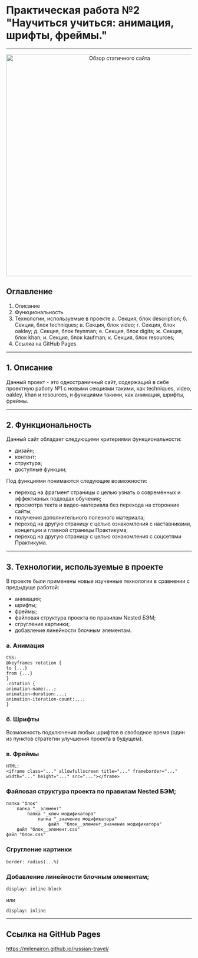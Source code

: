 # Практическая работа №2 "Научиться учиться: анимация, шрифты, фреймы."

---

<div align="center">
<a href="https://vk.com/video140148237_456239223">
    <img width="600" alt="Обзор статичного сайта" src="https://vk.com/video140148237_456239223">
  </a>
</div>

## Оглавление

1. Описание
2. Функциональность
3. Технологии, используемые в проекте
   а. Секция, блок description;
   б. Секция, блок techniques;
   в. Секция, блок video;
   г. Секция, блок oakley;
   д. Секция, блок feynman;
   е. Секция, блок digits;
   ж. Секция, блок khan;
   и. Секция, блок kaufman;
   к. Секция, блок resources;
4. Ссылка на GitHub Pages

---

## 1. Описание

Данный проект - это одностраничный сайт, содержащий в себе проектную работу №1 с новыми секциями такими, как techniques, video, oakley, khan и resources, и функциями такими, как анимация, шрифты, фреймы.

---

## 2. Функциональность

Данный сайт обладает следующими критериями функциональности:

- дизайн;
- контент;
- структура;
- доступные функции;

Под функциями понимаются следующие возможности:

- переход на фрагмент страницы с целью узнать о современных и эффективных подходах обучения;
- просмотра текта и видео-материала без перехода на сторонние сайты;
- получения дополнительного полезного материала;
- переход на другую страницу с целью ознакомления с наставниками, концепции и главной страницы Практикума;
- переход на другую страницу с целью ознакомления с соцсетями Практикума.

---

## 3. Технологии, используемые в проекте

В проекте были применены новые изученные технологии в сравнении с предыдуще работой:

- анимация;
- шрифты;
- фреймы;
- файловая структура проекта по правилам Nested БЭМ;
- сгругление картинки;
- добавление линейности блочным элементам.

### а. Анимация

```
CSS:
@keyframes rotation {
to {...}
from {...}
}
.rotation {
animation-name:...;
animation-duration:...;
animation-iteration-count:...;
}
```

### б. Шрифты

Возможность подключения любых шрифтов в свободное время (один из пунктов стратегии улучшения проекта в будущем).

### в. Фреймы

```
HTML:
<iframe class="..." allowfullscreen title="..." frameborder="..." width="..." height="..." src="..."></frame>
```

### Файловая структура проекта по правилам Nested БЭМ;

```
папка "блок"
    папка "__элемент"
        папка "_ключ модификатора"
            папка "_значение модификатора"
                файл  "блок__элемент_значение модификатора"
    файл "блок__элемент.css"
файл "блок.css"
```

### Сгругление картинки

```
border: radius(...%)
```

### Добавление линейности блочным элементам;

```
display: inline-block
```

или

```
display: inline
```

---

## Ссылка на GitHub Pages

https://milenairon.github.io/russian-travel/

